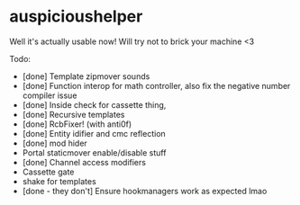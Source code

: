 # auspicioushelper
Well it's actually usable now! Will try not to brick your machine <3

Todo:

 - [done] Template zipmover sounds
 - [done] Function interop for math controller, also fix the negative number compiler issue
 - [done] Inside check for cassette thing, 
 - [done] Recursive templates
 - [done] RcbFixer! (with anti0f)
 - [done] Entity idifier and cmc reflection
 - [done] mod hider
 - Portal staticmover enable/disable stuff
 - [done] Channel access modifiers
 - Cassette gate
 - shake for templates
 - [done - they don't] Ensure hookmanagers work as expected lmao

